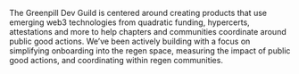 The Greenpill Dev Guild is centered around creating products that use emerging web3 technologies from quadratic funding, hypercerts, attestations and more to help chapters and communities coordinate around public good actions. We’ve been actively building with a focus on simplifying onboarding into the regen space, measuring the impact of public good actions, and coordinating within regen communities.
<!--

**Here are some ideas to get you started:**

🙋‍♀️ A short introduction - what is your organization all about?
🌈 Contribution guidelines - how can the community get involved?
👩‍💻 Useful resources - where can the community find your docs? Is there anything else the community should know?
🍿 Fun facts - what does your team eat for breakfast?
🧙 Remember, you can do mighty things with the power of [Markdown](https://docs.github.com/github/writing-on-github/getting-started-with-writing-and-formatting-on-github/basic-writing-and-formatting-syntax)
-->
